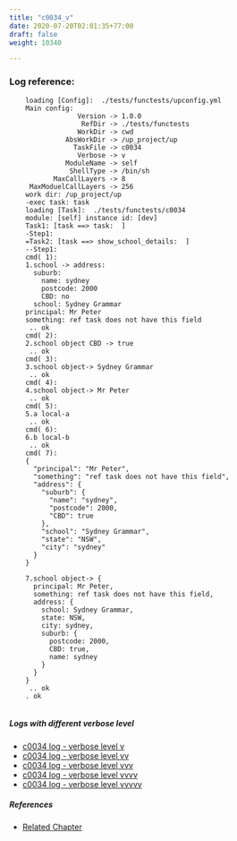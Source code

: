 ```yaml
---
title: "c0034_v"
date: 2020-07-20T02:01:35+77:00
draft: false
weight: 10340

---
```


### Log reference: <no value>

```
    loading [Config]:  ./tests/functests/upconfig.yml
    Main config:
                 Version -> 1.0.0
                  RefDir -> ./tests/functests
                 WorkDir -> cwd
              AbsWorkDir -> /up_project/up
                TaskFile -> c0034
                 Verbose -> v
              ModuleName -> self
               ShellType -> /bin/sh
           MaxCallLayers -> 8
     MaxModuelCallLayers -> 256
    work dir: /up_project/up
    -exec task: task
    loading [Task]:  ./tests/functests/c0034
    module: [self] instance id: [dev]
    Task1: [task ==> task:  ]
    -Step1:
    =Task2: [task ==> show_school_details:  ]
    --Step1:
    cmd( 1):
    1.school -> address:
      suburb:
        name: sydney
        postcode: 2000
        CBD: no
      school: Sydney Grammar
    principal: Mr Peter
    something: ref task does not have this field
     .. ok
    cmd( 2):
    2.school object CBD -> true
     .. ok
    cmd( 3):
    3.school object-> Sydney Grammar
     .. ok
    cmd( 4):
    4.school object-> Mr Peter
     .. ok
    cmd( 5):
    5.a local-a
     .. ok
    cmd( 6):
    6.b local-b
     .. ok
    cmd( 7):
    {
      "principal": "Mr Peter",
      "something": "ref task does not have this field",
      "address": {
        "suburb": {
          "name": "sydney",
          "postcode": 2000,
          "CBD": true
        },
        "school": "Sydney Grammar",
        "state": "NSW",
        "city": "sydney"
      }
    }
    
    7.school object-> {
      principal: Mr Peter,
      something: ref task does not have this field,
      address: {
        school: Sydney Grammar,
        state: NSW,
        city: sydney,
        suburb: {
          postcode: 2000,
          CBD: true,
          name: sydney
        }
      }
    }
     .. ok
    . ok
    
```

##### Logs with different verbose level
* [c0034 log - verbose level v](../../logs/c0034_v)
* [c0034 log - verbose level vv](../../logs/c0034_vv)
* [c0034 log - verbose level vvv](../../logs/c0034_vvv)
* [c0034 log - verbose level vvvv](../../logs/c0034_vvvv)
* [c0034 log - verbose level vvvvv](../../logs/c0034_vvvvv)

##### References
* [Related Chapter](../../dvars/c0034)
